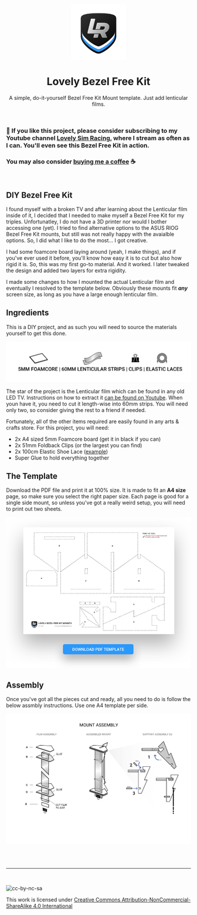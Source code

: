 <p align="center">
<img width="150" height="150" alt="Lovely Sim Racing" src="images/lr-logo-small.png">
</p>

<h1 align="center">Lovely Bezel Free Kit</h1>

<p align="center">
A simple, do-it-yourself Bezel Free Kit Mount template. Just add lenticular films.
</p>

<br/>

### 🔌 If you like this project, please consider subscribing to my Youtube channel [Lovely Sim Racing](http://j76.me/LSR), where I stream as often as I can. You'll even see this Bezel Free Kit in action.

### You may also consider [buying me a coffee](http://j76.me/BuyMeCoffee) :coffee:

<br/>

## DIY Bezel Free Kit
I found myself with a broken TV and after learning about the Lenticular film inside of it, I decided that I needed to make myself a Bezel Free Kit for my triples. Unfortunatley, I do not have a 3D printer nor would I bother accessing one (yet). I tried to find alternative options to the ASUS RIOG Bezel Free Kit mounts, but still was not really happy with the avaialble options. So, I did what I like to do the most... I got creative.

I had some foamcore board laying around (yeah, I make things), and if you've ever used it before, you'll know how easy it is to cut but also how rigid it is. So, this was my first go-to material. And it worked. I later tweaked the design and added two layers for extra rigidity. 

I made some changes to how I mounted the actual Lenticular film and eventually I resolved to the template below. Obviously these mounts fit ***any*** screen size, as long as you have a large enough lenticular film.


## Ingredients
This is a DIY project, and as such you will need to source the materials yourself to get this done.

![Ingredients](images/ingredients.png)

The star of the project is the Lenticular film which can be found in any old LED TV. Instructions on how to extract it [can be found on Youtube](https://www.youtube.com/results?search_query=diy+bezel+free+kit). When youn have it, you need to cut it length-wise into 60mm strips. You will need only two, so consider giving the rest to a friend if needed. 

Fortunately, all of the other items required are easily found in any arts & crafts store. For this project, you will need:

* 2x A4 sized 5mm Foamcore board (get it in black if you can)
* 2x 51mm Foldback Clips (or the largest you can find)
* 2x 100cm Elastic Shoe Lace ([example](https://amzn.eu/d/8cFteED))
* Super Glue to hold everything together

## The Template
Download the PDF file and print it at 100% size. It is made to fit an **A4 size** page, so make sure you select the right paper size. Each page is good for a single side mount, so unless you've got a really weird setup, you will need to print out two sheets.

[![Lovely Bezel Free Kit](images/template-download.png)](files/lovely-bezel-free-kit-A4.pdf)


## Assembly
Once you've got all the pieces cut and ready, all you need to do is follow the below assmbly instructions. Use one A4 template per side.

![Mount Assembly](images/mount-assembly.png)


<br/><br/>

---

<br/>

![cc-by-nc-sa](https://mirrors.creativecommons.org/presskit/buttons/88x31/svg/by-nc-sa.svg)

This work is licensed under [Creative Commons Attribution-NonCommercial-ShareAlike 4.0 International](http://creativecommons.org/licenses/by-nc-sa/4.0/)
